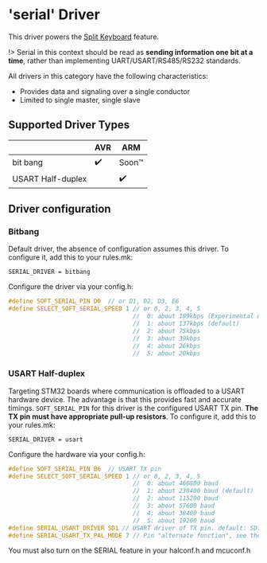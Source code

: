# 'serial' Driver
This driver powers the [Split Keyboard](feature_split_keyboard.md) feature.

!> Serial in this context should be read as **sending information one bit at a time**, rather than implementing UART/USART/RS485/RS232 standards.

All drivers in this category have the following characteristics:
* Provides data and signaling over a single conductor
* Limited to single master, single slave

## Supported Driver Types

|                   | AVR                | ARM                |
|-------------------|--------------------|--------------------|
| bit bang          | :heavy_check_mark: | Soon™              |
| USART Half-duplex |                    | :heavy_check_mark: |

## Driver configuration

### Bitbang
Default driver, the absence of configuration assumes this driver. To configure it, add this to your rules.mk:

```make
SERIAL_DRIVER = bitbang
```

Configure the driver via your config.h:
```c
#define SOFT_SERIAL_PIN D0  // or D1, D2, D3, E6
#define SELECT_SOFT_SERIAL_SPEED 1 // or 0, 2, 3, 4, 5
                                   //  0: about 189kbps (Experimental only)
                                   //  1: about 137kbps (default)
                                   //  2: about 75kbps
                                   //  3: about 39kbps
                                   //  4: about 26kbps
                                   //  5: about 20kbps
```

### USART Half-duplex
Targeting STM32 boards where communication is offloaded to a USART hardware device. The advantage is that this provides fast and accurate timings. `SOFT_SERIAL_PIN` for this driver is the configured USART TX pin. **The TX pin must have appropriate pull-up resistors**. To configure it, add this to your rules.mk:

```make
SERIAL_DRIVER = usart
```

Configure the hardware via your config.h:
```c
#define SOFT_SERIAL_PIN B6  // USART TX pin
#define SELECT_SOFT_SERIAL_SPEED 1 // or 0, 2, 3, 4, 5
                                   //  0: about 460800 baud
                                   //  1: about 230400 baud (default)
                                   //  2: about 115200 baud
                                   //  3: about 57600 baud
                                   //  4: about 38400 baud
                                   //  5: about 19200 baud
#define SERIAL_USART_DRIVER SD1 // USART driver of TX pin. default: SD1
#define SERIAL_USART_TX_PAL_MODE 7 // Pin "alternate function", see the respective datasheet for the appropriate values for your MCU. default: 7
```

You must also turn on the SERIAL feature in your halconf.h and mcuconf.h

